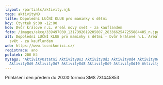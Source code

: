 ```yaml
---
layout: /partials/aktivity.njk
tags: aktivityMD
title: Dopolední LUČNÍ KLUB pro maminky s dětmi
kdy: Čtvrtek 9:00 -12:00
kde: Dvůr králové n.L. Areál nový svět - za kauflandem
foto: /images/akce/339497039_1317392619205807_2833662547255884405_n.jpg
alt: Dopolední LUČNÍ KLUB pro maminky s dětmi - Dvůr králové n.L. Areál nový
  svět - za kauflandem
web: https://www.lucnikonici.cz/
registrace: ano
polatek: 200 Kč
myTags: "AktivityOstatni AktivityDo3 AktivityOd3 AktivityOd4 AktivityOd5
  AktivityOd6 AktivityOd7 AktivityOd8 AktivityOd9 AktivityOd10 AktivityOd11 "
---
```

P﻿řihlášení den předem do 20:00 formou SMS 731445853